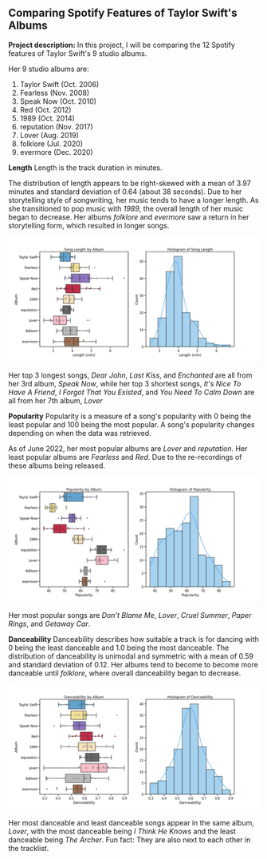 ## Comparing Spotify Features of Taylor Swift's Albums

**Project description:** In this project, I will be comparing the 12 Spotify features of Taylor Swift's 9 studio albums. 

Her 9 studio albums are:

1. Taylor Swift (Oct. 2006)
2. Fearless (Nov. 2008)
3. Speak Now (Oct. 2010)
4. Red (Oct. 2012)
5. 1989 (Oct. 2014)
6. reputation (Nov. 2017)
7. Lover (Aug. 2019)
8. folklore (Jul. 2020)
9. evermore (Dec. 2020)


**Length**
Length is the track duration in minutes. 

The distribution of length appears to be right-skewed with a mean of 3.97 minutes and standard deviation of 0.64 (about 38 seconds). Due to her storytelling style of songwriting, her music tends to have a longer length. As she transitioned to pop music with *1989*, the overall length of her music began to decrease. Her albums *folklore* and *evermore* saw a return in her storytelling form, which resulted in longer songs.

<img src="images/length_plot.png"/>

Her top 3 longest songs, *Dear John*, *Last Kiss*, and *Enchanted* are all from her 3rd album, *Speak Now*, while her top 3 shortest songs, *It's Nice To Have A Friend*, *I Forgot That You Existed*, and *You Need To Calm Down* are all from her 7th album, *Lover*

**Popularity**
Popularity is a measure of a song's popularity with 0 being the least popular and 100 being the most popular. A song's popularity changes depending on when the data was retrieved. 

As of June 2022, her most popular albums are *Lover* and *reputation*. Her least popular albums are *Fearless* and *Red*. Due to the re-recordings of these albums being released.

<img src="images/popularity_plot.png"/>

Her most popular songs are *Don't Blame Me*, *Lover*, *Cruel Summer*, *Paper Rings*, and *Getaway Car*.

**Danceability**
Danceability describes how suitable a track is for dancing with 0 being the least danceable and 1.0 being the most danceable. The distribution of danceability is unimodal and symmetric with a mean of 0.59 and standard deviation of 0.12. Her albums tend to become to become more danceable until *folklore*, where overall danceability began to decrease.

<img src="images/danceability_plot.png"/>

Her most danceable and least danceable songs appear in the same album, *Lover*, with the most danceable being *I Think He Knows* and the least danceable being *The Archer*. Fun fact: They are also next to each other in the tracklist.


